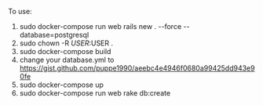 To use:
1. sudo docker-compose run web rails new . --force --database=postgresql
2. sudo chown -R $USER:$USER .
3. sudo docker-compose build
4. change your database.yml to https://gist.github.com/puppe1990/aeebc4e4946f0680a99425dd943e90fe
5. sudo docker-compose up
6. sudo docker-compose run web rake db:create



